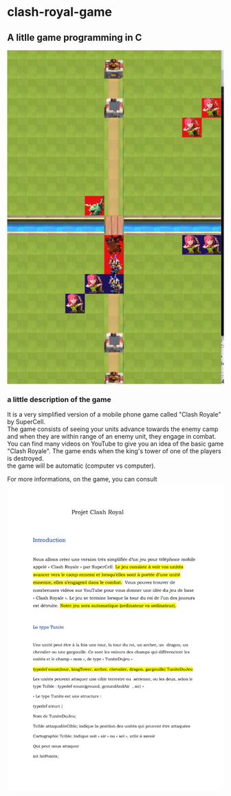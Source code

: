 # clash-royal-game
## A litlle game programming in C
![un petit visuel du jeu](./clash_royal.png)

### a little description of the game

It is a very simplified version of a mobile phone game called "Clash Royale" by SuperCell.  
The game consists of seeing your units advance towards the enemy camp and when they are within range of an enemy unit, they engage in combat.  
You can find many videos on YouTube to give you an idea of the basic game "Clash Royale". The game ends when the king's tower of one of the players is destroyed.  
the game will be automatic (computer vs computer).


For more informations, on the game, you can consult ![the presentation's pdf](<./Projet Clash Royal presentation.pdf/> "presentation du jeu")

